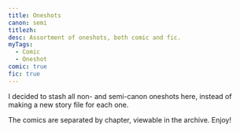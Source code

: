 ```yaml
---
title: Oneshots
canon: semi
titlezh: 
desc: Assortment of oneshots, both comic and fic.
myTags:
  - Comic
  - Oneshot
comic: true
fic: true
---
```


I decided to stash all non- and semi-canon oneshots here, instead of making a new story file for each one.

The comics are separated by chapter, viewable in the archive. Enjoy!
